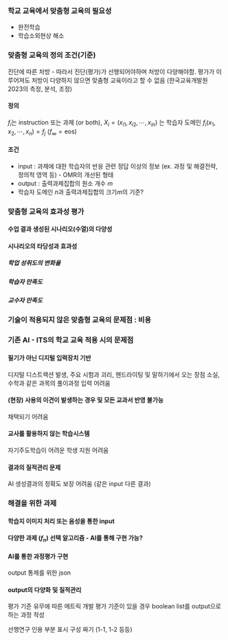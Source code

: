 ### 학교 교육에서 맞춤형 교육의 필요성
* 완전학습
* 학습소외현상 해소
### 맞춤형 교육의 정의 조건(기준)
진단에 따른 처방 - 따라서 진단(평가)가 선행되어야하며 처방이 다양해야함. 평가가 이루어져도 처방이 다양하지 않으면 맞춤형 교육이라고 할 수 없음 (한국교육개발원 2023의 측정, 분석, 조정)
#### 정의
$f_i$는 instruction 또는 과제 (or both), $X_i = (x_{i1}, x_{i2}, \cdots , x_{in})$ 는 학습자 도메인
$f_i(x_1, x_2, \cdots, x_n) = f_j$ 
($f_\infty = \text{eos}$)
#### 조건
* input : 과제에 대한 학습자의 반응 관련 정답 이상의 정보 (ex. 과정 및 해결전략, 정의적 영역 등) - OMR의 개선된 형태
* output :  출력과제집합의 원소 개수 $m$ 
* 학습자 도메인 $n$과 출력과제집합의 크기$m$의 기준?
### 맞춤형 교육의 효과성 평가
#### 수업 결과 생성된 시나리오(수열)의 다양성

#### 시나리오의 타당성과 효과성
##### 학업 성취도의 변화율
#####  학습자 만족도
##### 교수자 만족도
### 기술이 적용되지 않은 맞춤형 교육의 문제점 : 비용
### 기존 AI - ITS의 학교 교육 적용 시의 문제점
#### 필기가 아닌 디지털 입력장치 기반
디지털 디스트랙션 발생, 주요 시험과 괴리, 핸드라이팅 및 말하기에서 오는 장점 소실, 수학과 같은 과목의 풀이과정 입력 어려움
#### (현장) 사용의 이견이 발생하는 경우 및 모든 교과서 반영 불가능
채택되기 어려움
#### 교사를 활용하지 않는 학습시스템
자기주도학습이 어려운 학생 지원 어려움
#### 결과의 질적관리 문제
AI 생성결과의 정확도 보장 어려움 (같은 input 다른 결과)

### 해결을 위한 과제
#### 학습지 이미지 처리 또는 음성을 통한 input
#### 다양한 과제 ($f_n$) 선택 알고리즘 - AI를 통해 구현 가능?
#### AI를 통한 과정평가 구현
output 통제를 위한 json
#### output의 다양화 및 질적관리
평가 기준 유무에 따른 메트릭 개발
평가 기준이 있을 경우 boolean list를 output으로 하는 과정 작성

선행연구 
인용 부분 표시
구성 짜기 (1-1, 1-2 등등)